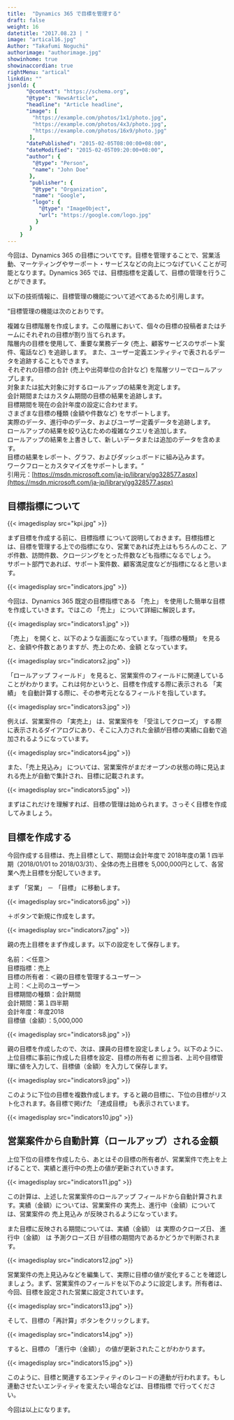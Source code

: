 ```yaml
---
title:  "Dynamics 365 で目標を管理する"
draft: false
weight: 16
datetitle: "2017.08.23 | "
image: "artical16.jpg"
Author: "Takafumi Noguchi"
authorimage: "authorimage.jpg"
showinhome: true
showinaccordian: true
rightMenu: "artical"
linkdin: ""
jsonld: {
      "@context": "https://schema.org",
      "@type": "NewsArticle",
      "headline": "Article headline",
      "image": [
        "https://example.com/photos/1x1/photo.jpg",
        "https://example.com/photos/4x3/photo.jpg",
        "https://example.com/photos/16x9/photo.jpg"
       ],
      "datePublished": "2015-02-05T08:00:00+08:00",
      "dateModified": "2015-02-05T09:20:00+08:00",
      "author": {
        "@type": "Person",
        "name": "John Doe"
       },
       "publisher": {
        "@type": "Organization",
        "name": "Google",
        "logo": {
          "@type": "ImageObject",
          "url": "https://google.com/logo.jpg"
         }
       }
    }
---
```

<!-- Intro  -->
今回は、Dynamics 365 の目標についてです。目標を管理することで、営業活動、マーケティングやサーポート・サービスなどの向上につなげていくことが可能となります。Dynamics 365 では、目標指標を定義して、目標の管理を行うことができます。

以下の技術情報に、目標管理の機能について述べてあるため引用します。

<!-- QuateBox -->
“目標管理の機能は次のとおりです。

複雑な目標階層を作成します。この階層において、個々の目標の投稿者またはチームにそれぞれの目標が割り当てられます。     
階層内の目標を使用して、重要な業務データ (売上、顧客サービスのサポート案件、電話など) を追跡します。 また、ユーザー定義エンティティで表されるデータを追跡することもできます。      
それぞれの目標の合計 (売上や出荷単位の合計など) を階層ツリーでロールアップします。     
対象または拡大対象に対するロールアップの結果を測定します。    
会計期間またはカスタム期間の目標の結果を追跡します。    
目標期間を現在の会計年度の設定に合わせます。     
さまざまな目標の種類 (金額や件数など) をサポートします。     
実際のデータ、進行中のデータ、およびユーザー定義データを追跡します。    
ロールアップの結果を絞り込むための複雑なクエリを追加します。    
ロールアップの結果を上書きして、新しいデータまたは追加のデータを含めます。    
目標の結果をレポート、グラフ、およびダッシュボードに組み込みます。     
ワークフローとカスタマイズをサポートします。“    
引用元：[https://msdn.microsoft.com/ja-jp/library/gg328577.aspx](https://msdn.microsoft.com/ja-jp/library/gg328577.aspx)


## 目標指標について
<!-- Image= kpi.jpg -->
{{< imagedisplay src="kpi.jpg" >}}

まず目標を作成する前に、目標指標 について説明しておきます。目標指標とは、目標を管理する上での指標になり、営業であれば売上はもちろんのこと、アポ件数、訪問件数、クロージングをとった件数なども指標になるでしょう。      
サポート部門であれば、サポート案件数、顧客満足度などが指標になると思います。
<!-- Image= indicators.jpg -->
{{< imagedisplay src="indicators.jpg" >}}

今回は、Dynamics 365 既定の目標指標である 「売上」 を使用した簡単な目標を作成していきます。ではこの 「売上」 について詳細に解説します。
<!-- Image= indicators1.jpg -->
{{< imagedisplay src="indicators1.jpg" >}}

「売上」 を開くと、以下のような画面になっています。「指標の種類」 を見ると、金額や件数とありますが、売上のため、金額 となっています。
<!-- Image= indicators2.jpg -->
{{< imagedisplay src="indicators2.jpg" >}}

「ロールアップ フィールド」 を見ると、営業案件のフィールドに関連していることがわかります。これは何かというと、目標を作成する際に表示される 「実績」 を自動計算する際に、その参考元となるフィールドを指しています。
<!-- Image= indicators3.jpg -->
{{< imagedisplay src="indicators3.jpg" >}}

例えば、営業案件の 「実売上」 は、営業案件を 「受注してクローズ」 する際に表示されるダイアログにあり、そこに入力された金額が目標の実績に自動で追加されるようになっています。
<!-- Image= indicators4.jpg -->
{{< imagedisplay src="indicators4.jpg" >}}

また、「売上見込み」 については、営業案件がまだオープンの状態の時に見込まれる売上が自動で集計され、目標に記載されます。
<!-- Image= indicators5.jpg -->
{{< imagedisplay src="indicators5.jpg" >}}

まずはこれだけを理解すれば、目標の管理は始められます。さっそく目標を作成してみましょう。

## 目標を作成する
今回作成する目標は、売上目標として、期間は会計年度で 2018年度の第 1 四半期（2018/01/01 to 2018/03/31）、全体の売上目標を 5,000,000円として、各営業へ売上目標を分配していきます。

まず 「営業」 － 「目標」 に移動します。
<!-- Image= indicators6.jpg -->
{{< imagedisplay src="indicators6.jpg" >}}

＋ボタンで新規に作成をします。
<!-- Image= indicators7.jpg -->
{{< imagedisplay src="indicators7.jpg" >}}

親の売上目標をまず作成します。以下の設定をして保存します。   

名前：＜任意＞     
目標指標：売上     
目標の所有者：＜親の目標を管理するユーザー＞    
上司：＜上司のユーザー＞    
目標期間の種類：会計期間   
会計期間：第１四半期    
会計年度：年度2018    
目標値（金額）：5,000,000    
<!-- Image= indicators8.jpg -->
{{< imagedisplay src="indicators8.jpg" >}}

親の目標を作成したので、次は、課員の目標を設定しましょう。以下のように、上位目標に事前に作成した目標を設定、目標の所有者 に担当者、上司や目標管理に値を入力して、目標値（金額）を入力して保存します。
<!-- Image= indicators9.jpg -->
{{< imagedisplay src="indicators9.jpg" >}}

このように下位の目標を複数作成します。すると親の目標に、下位の目標がリスト化されます。各目標で掲げた 「達成目標」 も表示されています。
<!-- Image= indicators10.jpg -->
{{< imagedisplay src="indicators10.jpg" >}}

## 営業案件から自動計算（ロールアップ）される金額
上位下位の目標を作成したら、あとはその目標の所有者が、営業案件で売上を上げることで、実績と進行中の売上の値が更新されていきます。
<!-- Image= indicators11.jpg -->
{{< imagedisplay src="indicators11.jpg" >}}

この計算は、上述した営業案件のロールアップ フィールドから自動計算されます。実績（金額）については、営業案件の 実売上、進行中（金額）については、営業案件の 売上見込み が反映されるようになっています。

また目標に反映される期間については、実績（金額） は 実際のクローズ日、 進行中（金額） は 予測クローズ日  が目標の期間内であるかどうかで判断されます。
<!-- Image= indicators12.jpg -->
{{< imagedisplay src="indicators12.jpg" >}}

営業案件の売上見込みなどを編集して、実際に目標の値が変化することを確認しましょう。まず、営業案件のフィールドを以下のように設定します。所有者は、今回、目標を設定された営業に設定されています。
<!-- Image= indicators13.jpg -->
{{< imagedisplay src="indicators13.jpg" >}}

そして、目標の「再計算」ボタンをクリックします。
<!-- Image= indicators14.jpg -->
{{< imagedisplay src="indicators14.jpg" >}}

すると、目標の 「進行中（金額）」 の値が更新されたことがわかります。
<!-- Image= indicators15.jpg -->
{{< imagedisplay src="indicators15.jpg" >}}

このように、目標と関連するエンティティのレコードの連動が行われます。もし連動させたいエンティティを変えたい場合などは、目標指標 で行ってください。

今回は以上になります。